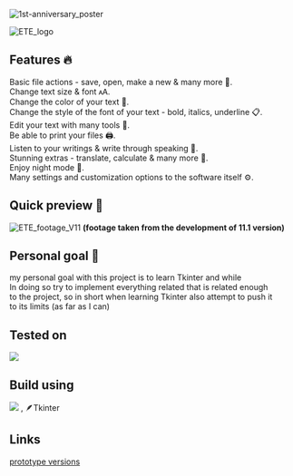 ![1st-anniversary_poster](https://github.com/Ariel4545/Etext_editor/assets/95249974/e9b4db2d-40e9-4ad0-9612-d27bc3b76900)

![ETE_logo](https://user-images.githubusercontent.com/95249974/181734159-96e38456-fd13-44e2-907b-83b8b45f5dbc.png)

## Features 🔥
Basic file actions - save, open, make a new & many more 💾.  
Change text size & font 🗚.  
Change the color of your text 🌈.  
Change the style of the font of your text - bold, italics, underline 📋.  
Edit your text with many tools 🔧.  
Be able to print your files 🖨️.  
Listen to your writings & write through speaking 📣.  
Stunning extras - translate, calculate & many more 📩.  
Enjoy night mode 🌙.  
Many settings and customization options to the software itself ⚙️.  

## Quick preview 💎
![ETE_footage_V11](https://user-images.githubusercontent.com/95249974/229516687-41cb58d9-7e80-4179-8676-9c9816ed483d.gif)
__(footage taken from the development of 11.1 version)__

## Personal goal 🌟
my personal goal with this project is to learn Tkinter and while  
In doing so try to implement everything related that is related enough  
to the project, so in short when learning Tkinter also attempt to push it  
to its limits (as far as I can)

## Tested on
<img src="https://img.shields.io/badge/Windows-0078D6?style=for-the-badge&logo=windows&logoColor=white" />

## Build using
<img src="https://img.shields.io/badge/Python-FFD43B?style=for-the-badge&logo=python&logoColor=blue" /> , 🪶Tkinter

## Links
[prototype versions](https://drive.google.com/drive/folders/198UXDgf7o3Juqkd-CtJOGqjPYZ_Q4mAq?usp=sharing)
